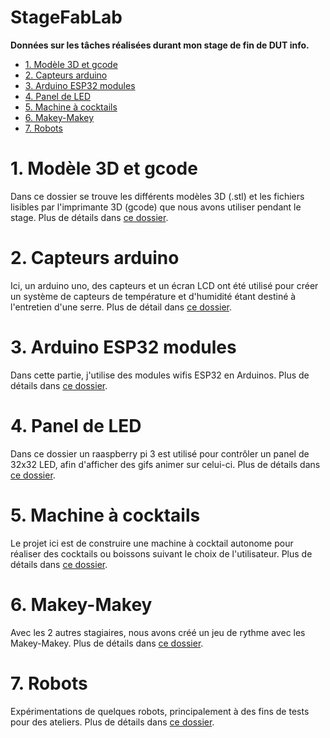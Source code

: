 # StageFabLab <!-- omit in toc -->

**Données sur les tâches réalisées durant mon stage de fin de DUT info.**
 
- [1. Modèle 3D et gcode](#1-modèle-3d-et-gcode)
- [2. Capteurs arduino](#2-capteurs-arduino)
- [3. Arduino ESP32 modules](#3-arduino-esp32-modules)
- [4. Panel de LED](#4-panel-de-led)
- [5. Machine à cocktails](#5-machine-à-cocktails)
- [6. Makey-Makey](#6-makey-makey)
- [7. Robots](#7-robots)

# 1. Modèle 3D et gcode
Dans ce dossier se trouve les différents modèles 3D (.stl) et les fichiers lisibles par l'imprimante 3D (gcode) que nous avons utiliser pendant le stage. Plus de détails dans [ce dossier](https://github.com/MoOaAaa/StageFabLab/tree/main/3D%20Models%20and%20gcodes).

# 2. Capteurs arduino
Ici, un arduino uno, des capteurs et un écran LCD ont été utilisé pour créer un système de capteurs de température et d'humidité étant destiné à l'entretien d'une serre. Plus de détail dans [ce dossier](https://github.com/MoOaAaa/StageFabLab/tree/main/Arduino%20Sensors).

# 3. Arduino ESP32 modules
Dans cette partie, j'utilise des modules wifis ESP32 en Arduinos. Plus de détails dans [ce dossier](https://github.com/MoOaAaa/StageFabLab/tree/main/ESP32-Cam).

# 4. Panel de LED
Dans ce dossier un raaspberry pi 3 est utilisé pour contrôler un panel de 32x32 LED, afin d'afficher des gifs animer sur celui-ci. Plus de détails dans [ce dossier](https://github.com/MoOaAaa/StageFabLab/tree/main/LEDPanel).

# 5. Machine à cocktails
Le projet ici est de construire une machine à cocktail autonome pour réaliser des cocktails ou boissons suivant le choix de l'utilisateur. Plus de détails dans [ce dossier](https://github.com/MoOaAaa/StageFabLab/tree/main/Machine%20a%20cocktail).

# 6. Makey-Makey
Avec les 2 autres stagiaires, nous avons créé un jeu de rythme avec les Makey-Makey.  Plus de détails dans [ce dossier](https://github.com/MoOaAaa/StageFabLab/tree/main/Makey-Makey).
 
# 7. Robots
Expérimentations de quelques robots, principalement à des fins de tests pour des ateliers. Plus de détails dans [ce dossier](https://github.com/MoOaAaa/StageFabLab/tree/main/Robots).
 
